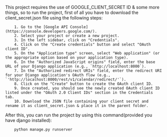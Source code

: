 This project requires the use of GOOGLE_CLIENT_SECRET ID & some more things, so to run the project, first of all you have to download the client_secret.json file using the following steps:

```
    1. Go to the [Google API Console](https://console.developers.google.com/).
    2. Select your project or create a new project.
    3. In the left sidebar, click on "Credentials".
    4. Click on the "Create credentials" button and select "OAuth client ID".
    5. On the "Application type" screen, select "Web application" (or the appropriate option based on your application type).
    6. In the "Authorized JavaScript origins" field, enter the base URL of your Django application (e.g., `http://localhost:8000`).
    7. In the "Authorized redirect URIs" field, enter the redirect URI for your Django application's OAuth flow (e.g., `'http://localhost:8000/rest/v1/calendar/redirect/'`).
    8. Click on the "Create" button to create the OAuth client ID.
    9. Once created, you should see the newly created OAuth client ID listed under the "OAuth 2.0 Client IDs" section in the Credentials tab.
    10. Download the JSON file containing your client secret and rename it as client_secret.json & place it in the parent folder.
```

After this, you can run the project by using this command(provided you have django installed):
```
    python manage.py runserver
```